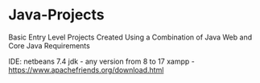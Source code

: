 # Java-Projects
Basic Entry Level Projects Created Using a Combination of Java Web and Core Java
Requirements

IDE: netbeans 7.4
jdk - any version from 8 to 17
xampp - https://www.apachefriends.org/download.html
